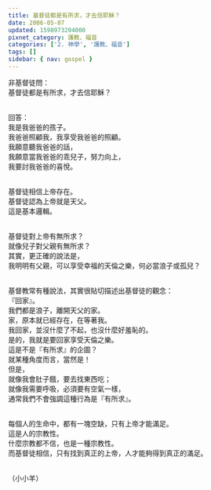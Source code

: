 ```yaml
---
title: 基督徒都是有所求，才去信耶穌？
date: 2006-05-07
updated: 1598973204000
pixnet_category: 護教、福音
categories: ['2. 神學', '護教、福音']
tags: []
sidebar: { nav: gospel }
---
```


<p>非基督徒問：<br/>
基督徒都是有所求，才去信耶穌？</p>
<p><br/>
回答：<br/>
我是我爸爸的孩子。<br/>
我爸爸照顧我，我享受我爸爸的照顧。<br/>
我願意聽我爸爸的話，<br/>
我願意當我爸爸的乖兒子，努力向上，<br/>
我要討我爸爸的喜悅。</p>
<p><br/>
基督徒相信上帝存在。<br/>
基督徒認為上帝就是天父。<br/>
這是基本邏輯。</p>
<p><br/>
基督徒對上帝有無所求？<br/>
就像兒子對父親有無所求？<br/>
其實，更正確的說法是，<br/>
我明明有父親，可以享受幸福的天倫之樂，何必當浪子或孤兒？</p>
<p><br/>
基督教常有種說法，其實很貼切描述出基督徒的觀念：<br/>
『回家』。<br/>
我們都是浪子，離開天父的家。<br/>
家，原本就已經存在，在等著我。<br/>
我回家，並沒什麼了不起，也沒什麼好羞恥的。<br/>
是的，我就是要回家享受天倫之樂。<br/>
這是不是『有所求』的企圖？<br/>
就某種角度而言，當然是！<br/>
但是，<br/>
就像我會肚子餓，要去找東西吃；<br/>
就像我需要呼吸，必須要有空氣一樣，<br/>
通常我們不會強調這種行為是『有所求』。</p>
<p><br/>
每個人的生命中，都有一塊空缺，只有上帝才能滿足。<br/>
這是人的宗教性。<br/>
什麼宗教都不信，也是一種宗教性。<br/>
而基督徒相信，只有找到真正的上帝，人才能夠得到真正的滿足。</p>
<p><br/>
（小小羊）</p>
